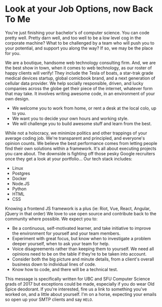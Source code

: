 # Look at your Job Options, now Back To Me

You're just finishing your bachelor's of computer science. You can code pretty well. Pretty darn well, and too well to be a low level cog in the corporate machine? What to be challenged by a team who will push you to your potential, and support you along the way? If so, we may be the place for you.

We are a boutique, handsome web technology consulting firm. And, we are the best show in town, when it comes to web technology, as our roster of happy clients will verify! They include the Tesla of boats, a star-trak grade medical devices startup, global comicbook brand, and a next generation of cellular data provider. We help socially responsible, driven, and lucky companies across the globe get their piece of the internet, whatever form that may take. It involves writing awesome code, in an environment of your own design.
  * We welcome you to work from home, or rent a desk at the local colo, up to you.
  * We want you to decide your own hours and working style.
  * We will challenge you to build awesome stuff and learn from the best.

While not a holocracy, we minimize politics and other trappings of your average coding job. We're transparent and principled, and everyone's opinion counts. We believe the best performance comes from letting people find their own solutions within a framework. It's all about executing projects you care about. The downside is fighting off those pesky Google recruiters once they get a look at your portfolio...
Our tech stack includes:
  * Linux
  * Postgres
  * Docker
  * Node.JS
  * Python
  * HTML
  * CSS

Knowing a frontend JS framework is a plus (ie: Riot, Vue, React, Angular, jQuery in that order)
We love to use open source and contribute back to the community where possible.
We expect you to:
  * Be a continuous, self-motivated learner, and take initiative to improve the environment for yourself and your team members.
  * Experiment with great focus, but know when to investigate a problem deeper yourself, when to ask your team for help.
  * Voice disagreements rather than keeping them to yourself. We need all opinions need to be on the table if they're to be taken into account.
  * Consider both the big picture and minute details, from a client's overall business down to individual lines of code.
  * Know how to code, and there will be a technical test.

This message is specifically written for UBC and SFU Computer Science grads of 2017 but exceptions could be made, especially if you do wear Old Spice deodorant. If you're interested, fire us a link to something you've worked on, and a little about yourself.
I'm on a horse, expecting your emails so open up your SMTP clients and say `HELO`.

